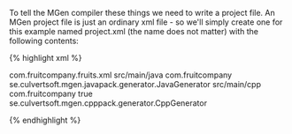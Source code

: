 ---
---

To tell the MGen compiler these things we need to write a project file. An MGen project file is just an ordinary xml file - so we'll simply create one for this example named project.xml (the name does not matter) with the following contents:

{% highlight xml %}

<Project>

  <Sources>
    <Source>com.fruitcompany.fruits.xml</Source>
  </Sources>

  <Generator name="Java">
    <output_path>src/main/java</output_path>
    <classregistry_path>com.fruitcompany</classregistry_path>
    <class_path>se.culvertsoft.mgen.javapack.generator.JavaGenerator</class_path>
  </Generator>

  <Generator name="C++">
    <output_path>src/main/cpp</output_path>
    <classregistry_path>com.fruitcompany</classregistry_path>
    <generate_unity_build>true</generate_unity_build>
    <class_path>se.culvertsoft.mgen.cpppack.generator.CppGenerator</class_path>
  </Generator>

</Project>

{% endhighlight %}
